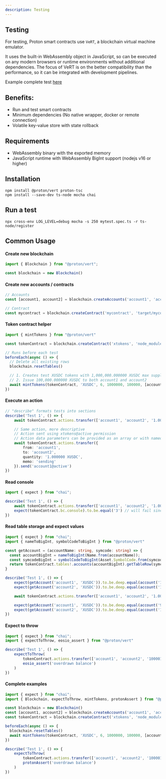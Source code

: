 ```yaml
---
description: Testing
---
```


## Testing

For testing, Proton smart contracts use `VeRT`, a blockchain virtual machine emulator. 

It uses the built-in WebAssembly object in JavaScript, so can be executed on any modern browsers or runtime environments without additional dependencies. The focus of VeRT is on the better compatibility than the performance, so it can be integrated with development pipelines.

Example complete test [here](https://github.com/jafri/ascdk-minimal/blob/9583a5d3d8ad8df2f1f52a21436a23c922abc546/assembly/escrow/escrow.spec.ts)

## Benefits:
- Run and test smart contracts
- Minimum dependencies (No native wrapper, docker or remote connection)
- Volatile key-value store with state rollback


## Requirements
- WebAssembly binary with the exported memory
- JavaScript runtime with WebAssembly BigInt support (nodejs v16 or higher)

## Installation
```
npm install @proton/vert proton-tsc
npm install --save-dev ts-node mocha chai
```

## Run a test
```
npx cross-env LOG_LEVEL=debug mocha -s 250 mytest.spec.ts -r ts-node/register
```

## Common Usage

#### Create new blockchain
```ts
import { Blockchain } from "@proton/vert";

const blockchain = new Blockchain()
```


#### Create new accounts / contracts
```ts
// Accounts
const [account1, account2] = blockchain.createAccounts('account1', 'account2')

// Contract
const mycontract = blockchain.createContract('mycontract', 'target/mycontract.contract')
```

#### Token contract helper
```ts
import { mintTokens } from "@proton/vert"

const tokenContract = blockchain.createContract('xtokens', 'node_modules/proton-tsc/external/xtokens/xtokens')

// Runs before each test
beforeEach(async () => {
  // Delete all existing rows
  blockchain.resetTables()

  // 1. Creates test XUSDC tokens with 1,000,000.000000 XUSDC max supply
  // 2. Issue 100,000.000000 XUSDC to both account1 and account2
  await mintTokens(tokenContract, 'XUSDC', 6, 1000000, 100000, [account1, account2])
})
```

#### Execute an action
```ts
// "describe" formats tests into sections
describe('Test 1', () => {
    await tokenContract.actions.transfer(['account1', 'account2', '1.000000 XUSDC', 'sending']).send('account1@active')

    // Same action, more descriptive
    // Action sent using xtokens@active permission
    // Action data parameters can be provided as an array or with named object
    await tokenContract.actions.transfer({
        from: 'account1',
        to: 'account2',
        quantity: '1.000000 XUSDC',
        memo: 'sending'
    }).send('account1@active')
})
```

#### Read console
```ts
import { expect } from "chai";

describe('Test 1', () => {
    await tokenContract.actions.transfer(['account1', 'account2', '1.000000 XUSDC', 'sending']).send()
    expect(tokenContract.bc.console).to.be.equal('3') // will fail since `transfer` action does not print() anything
})
```

#### Read table storage and expect values
```ts
import { expect } from "chai";
import { nameToBigInt, symbolCodeToBigInt } from "@proton/vert"

const getAccount = (accountName: string, symcode: string) => {
  const accountBigInt = nameToBigInt(Name.from(accountName));
  const symcodeBigInt = symbolCodeToBigInt(Asset.SymbolCode.from(symcode));
  return tokenContract.tables!.accounts(accountBigInt).getTableRow(symcodeBigInt)
}

describe('Test 1', () => {
    expect(getAccount('account1', 'XUSDC')).to.be.deep.equal(account('100000.000000 XUSDC'))
    expect(getAccount('account2', 'XUSDC')).to.be.deep.equal(account('100000.000000 XUSDC'))

    await tokenContract.actions.transfer(['account1', 'account2', '1.000000 XUSDC', 'sending']).send()

    expect(getAccount('account1', 'XUSDC')).to.be.deep.equal(account('99999.000000 XUSDC'))
    expect(getAccount('account2', 'XUSDC')).to.be.deep.equal(account('100001.000000 XUSDC'))
})
```

#### Expect to throw
```ts
import { expect } from "chai";
import { expectToThrow, eosio_assert } from "@proton/vert"

describe('Test 1', () => {
    expectToThrow(
        tokenContract.actions.transfer(['account1', 'account2', '100001.000000 XUSDC', 'sending']).send(),
        eosio_assert('overdrawn balance')
    )
})
```

#### Complete examples
```ts
import { expect } from "chai";
import { Blockchain, expectToThrow, mintTokens, protonAssert } from "@proton/vert"

const blockchain = new Blockchain()
const [account1, account2] = blockchain.createAccounts('account1', 'account2')
const tokenContract = blockchain.createContract('xtokens', 'node_modules/proton-tsc/external/xtokens/xtokens')

beforeEach(async () => {
  blockchain.resetTables()
  await mintTokens(tokenContract, 'XUSDC', 6, 1000000, 100000, [account1, account2])
})

describe('Test 1', () => {
    expectToThrow(
        tokenContract.actions.transfer(['account1', 'account2', '100001.000000 XUSDC', 'sending']).send(),
        protonAssert('overdrawn balance')
    )
})
```